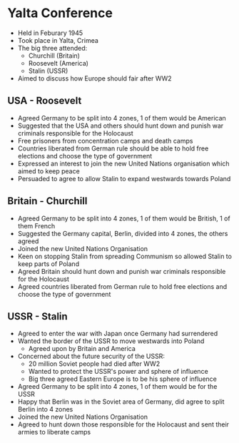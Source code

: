 # Yalta Conference

- Held in Feburary 1945
- Took place in Yalta, Crimea
- The big three attended:
	- Churchill (Britain)
	- Roosevelt (America)
	- Stalin (USSR)
- Aimed to discuss how Europe should fair after WW2

## USA - Roosevelt

- Agreed Germany to be split into 4 zones, 1 of them would be American
- Suggested that the USA and others should hunt down and punish war criminals responsible for the Holocaust
- Free prisoners from concentration camps and death camps
- Countries liberated from German rule should be able to hold free elections and choose the type of government
- Expressed an interest to join the new United Nations organisation which aimed to keep peace
- Persuaded to agree to allow Stalin to expand westwards towards Poland

## Britain - Churchill

- Agreed Germany to be split into 4 zones, 1 of them would be British, 1 of them French
- Suggested the Germany capital, Berlin, divided into 4 zones, the others agreed
- Joined the new United Nations Organisation
- Keen on stopping Stalin from spreading Communism so allowed Stalin to keep parts of Poland
- Agreed Britain should hunt down and punish war criminals responsible for the Holocaust
- Agreed countries liberated from German rule to hold free elections and choose the type of government

## USSR - Stalin

- Agreed to enter the war with Japan once Germany had surrendered
- Wanted the border of the USSR to move westwards into Poland
	- Agreed upon by Britain and America
- Concerned about the future security of the USSR:
	- 20 million Soviet people had died after WW2
	- Wanted to protect the USSR's power and sphere of influence
	- Big three agreed Eastern Europe is to be his sphere of influence
- Agreed Germany to be split into 4 zones, 1 of them would be for the USSR
- Happy that Berlin was in the Soviet area of Germany, did agree to split Berlin into 4 zones
- Joined the new United Nations Organisation
- Agreed to hunt down those responsible for the Holocaust and sent their armies to liberate camps
